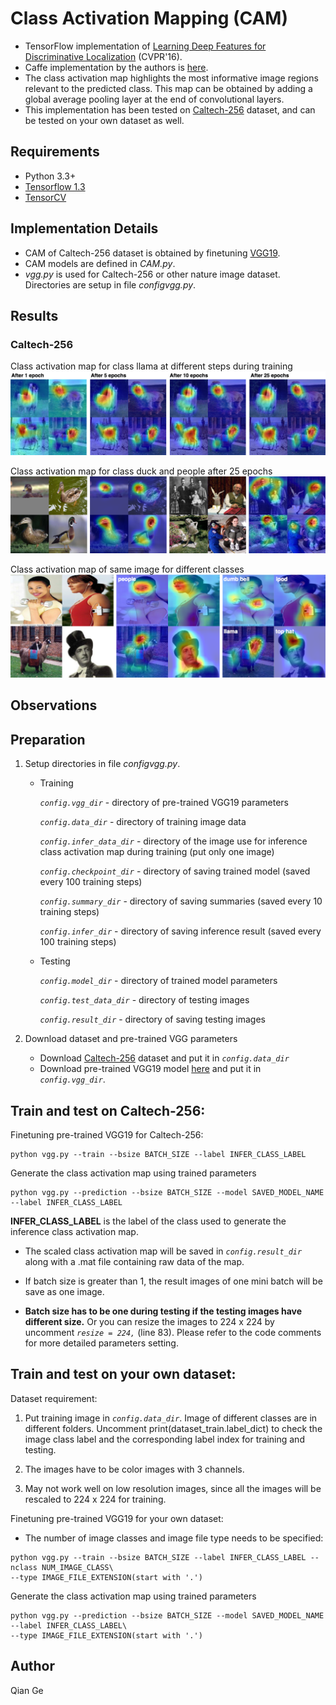 # Class Activation Mapping (CAM)

- TensorFlow implementation of [Learning Deep Features for Discriminative Localization](https://arxiv.org/abs/1512.04150) (CVPR'16).
- Caffe implementation by the authors is [here](https://github.com/metalbubble/CAM).
- The class activation map highlights the most informative image regions relevant to the predicted class. This map can be obtained by adding a global average pooling layer at the end of convolutional layers.
- This implementation has been tested on [Caltech-256](http://www.vision.caltech.edu/Image_Datasets/Caltech256/) dataset, and can be tested on your own dataset as well.

<!--- This implementation has been tested on MNIST and Caltech-256 dataset, and can be tested on your own dataset as well.-->

## Requirements
- Python 3.3+
- [Tensorflow 1.3](https://www.tensorflow.org/)
- [TensorCV](https://github.com/conan7882/DeepVision-tensorflow) 

## Implementation Details

<!--- For MNIST dataset, a CNN with three convolutional layers followed by a global average pooling layer is used.-->

- CAM of Caltech-256 dataset is obtained by finetuning [VGG19](https://arxiv.org/abs/1409.1556).
- CAM models are defined in *CAM.py*.
- *vgg.py* is used for Caltech-256 or other nature image dataset. Directories are setup in file *configvgg.py*.


## Results
<!--- ### MNIST-->

### Caltech-256

Class activation map for class llama at different steps during training
![celtech_change](figs/celtech_change.png)

Class activation map for class duck and people after 25 epochs
![celtech_change](figs/celtech_result.png)

Class activation map of same image for different classes
![celtech_change](figs/celtech_diff.png)

## Observations

## Preparation

1. Setup directories in file *configvgg.py*. 
  
      - Training
  
         *`config.vgg_dir`* - directory of pre-trained VGG19 parameters
       
         *`config.data_dir`* - directory of training image data
       
         *`config.infer_data_dir`* - directory of the image use for inference class activation map during training (put only one image)
       
         *`config.checkpoint_dir`* - directory of saving trained model (saved every 100 training steps)
       
         *`config.summary_dir`* - directory of saving summaries (saved every 10 training steps)
       
         *`config.infer_dir`* - directory of saving inference result (saved every 100 training steps)
       
      - Testing
      
         *`config.model_dir`* - directory of trained model parameters
     
         *`config.test_data_dir`* - directory of testing images
       
         *`config.result_dir`* - directory of saving testing images
       
2. Download dataset and pre-trained VGG parameters
 
    - Download [Caltech-256](http://www.vision.caltech.edu/Image_Datasets/Caltech256/) dataset and put it in *`config.data_dir`*
    - Download pre-trained VGG19 model [here](https://github.com/machrisaa/tensorflow-vgg#tensorflow-vgg16-and-vgg19) and put it in *`config.vgg_dir`*.
       
## Train and test on Caltech-256:

Finetuning pre-trained VGG19 for Caltech-256:

```
python vgg.py --train --bsize BATCH_SIZE --label INFER_CLASS_LABEL
```	


Generate the class activation map using trained parameters

```	  
python vgg.py --prediction --bsize BATCH_SIZE --model SAVED_MODEL_NAME --label INFER_CLASS_LABEL
```

**INFER_CLASS_LABEL** is the label of the class used to generate the inference class activation map.

- The scaled class activation map will be saved in *`config.result_dir`* along with a .mat file containing raw data of the map.

- If batch size is greater than 1, the result images of one mini batch will be save as one image.  

- **Batch size has to be one during testing if the testing images have different size.** Or you can resize the images to 224 x 224 by uncomment *`resize = 224,`* (line 83). Please refer to the code comments for more detailed parameters setting.  


## Train and test on your own dataset:

Dataset requirement:

  1. Put training image in *`config.data_dir`*. Image of different classes are in different folders. Uncomment print(dataset_train.label_dict) to check the image class label and the corresponding label index for training and testing.
 
  2. The images have to be color images with 3 channels.
 
  3. May not work well on low resolution images, since all the images will be rescaled to 224 x 224 for training.
 
 
Finetuning pre-trained VGG19 for your own dataset:

   - The number of image classes and image file type needs to be specified:

```
python vgg.py --train --bsize BATCH_SIZE --label INFER_CLASS_LABEL --nclass NUM_IMAGE_CLASS\
--type IMAGE_FILE_EXTENSION(start with '.')
```	

Generate the class activation map using trained parameters

```	  
python vgg.py --prediction --bsize BATCH_SIZE --model SAVED_MODEL_NAME --label INFER_CLASS_LABEL\
--type IMAGE_FILE_EXTENSION(start with '.')
```


## Author
Qian Ge


	
	





 
